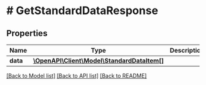 # # GetStandardDataResponse

## Properties

Name | Type | Description | Notes
------------ | ------------- | ------------- | -------------
**data** | [**\OpenAPI\Client\Model\StandardDataItem[]**](StandardDataItem.md) |  |

[[Back to Model list]](../../README.md#models) [[Back to API list]](../../README.md#endpoints) [[Back to README]](../../README.md)
